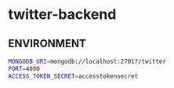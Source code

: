 # twitter-backend

## ENVIRONMENT

```bash
MONGODB_URI=mongodb://localhost:27017/twitter
PORT=4000
ACCESS_TOKEN_SECRET=accesstokensecret
```
